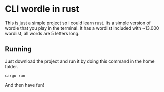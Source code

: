 # CLI wordle in rust
This is just a simple project so i could learn rust.
Its a simple version of wordle that you play in the terminal.
It has a wordlist included with ~13.000 wordlist, all words are 5 letters long.

## Running
Just download the project and run it by doing this command in the home folder.
```
cargo run
```
And then have fun!